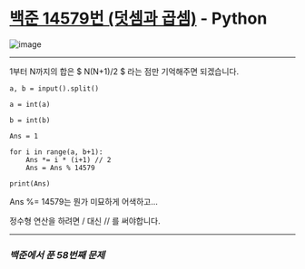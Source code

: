 # [백준 14579번 (덧셈과 곱셈)](https://www.acmicpc.net/problem/14579) - Python

![image](https://user-images.githubusercontent.com/104616990/176848363-28c31720-0b2c-48de-a75b-9ebd208cd773.png)

---

1부터 N까지의 합은 $ N(N+1)/2 $ 라는 점만 기억해주면 되겠습니다.

```
a, b = input().split()

a = int(a)

b = int(b)

Ans = 1

for i in range(a, b+1):
    Ans *= i * (i+1) // 2
    Ans = Ans % 14579

print(Ans)
```

Ans %= 14579는 뭔가 미묘하게 어색하고...

정수형 연산을 하려면 / 대신 // 를 써야합니다.

---

### *백준에서 푼 58번째 문제*

